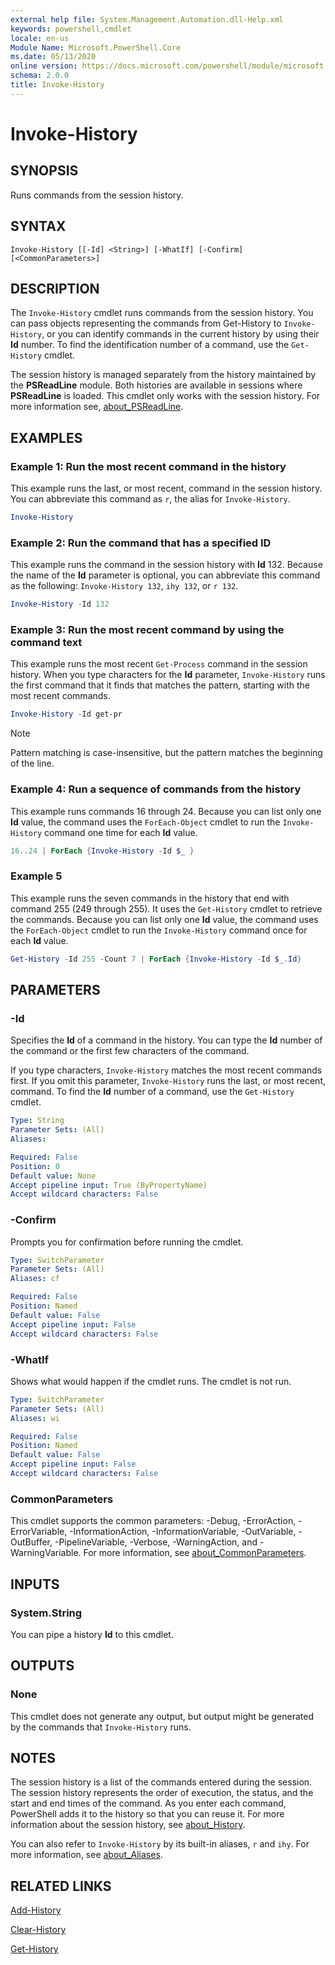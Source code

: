 ```yaml
---
external help file: System.Management.Automation.dll-Help.xml
keywords: powershell,cmdlet
locale: en-us
Module Name: Microsoft.PowerShell.Core
ms.date: 05/13/2020
online version: https://docs.microsoft.com/powershell/module/microsoft.powershell.core/invoke-history?view=powershell-7&WT.mc_id=ps-gethelp
schema: 2.0.0
title: Invoke-History
---
```

# Invoke-History

## SYNOPSIS

Runs commands from the session history.

## SYNTAX

```
Invoke-History [[-Id] <String>] [-WhatIf] [-Confirm] [<CommonParameters>]
```

## DESCRIPTION

The `Invoke-History` cmdlet runs commands from the session history. You can pass objects
representing the commands from Get-History to `Invoke-History`, or you can identify commands in the
current history by using their **Id** number. To find the identification number of a command, use
the `Get-History` cmdlet.

The session history is managed separately from the history maintained by the **PSReadLine** module.
Both histories are available in sessions where **PSReadLine** is loaded. This cmdlet only works with
the session history. For more information see, [about_PSReadLine](../PSReadLine/About/about_PSReadLine.md).

## EXAMPLES

### Example 1: Run the most recent command in the history

This example runs the last, or most recent, command in the session history. You can abbreviate this
command as `r`, the alias for `Invoke-History`.

```powershell
Invoke-History
```

### Example 2: Run the command that has a specified ID

This example runs the command in the session history with **Id** 132. Because the name of the **Id**
parameter is optional, you can abbreviate this command as the following: `Invoke-History 132`,
`ihy 132`, or `r 132`.

```powershell
Invoke-History -Id 132
```

### Example 3: Run the most recent command by using the command text

This example runs the most recent `Get-Process` command in the session history. When you type
characters for the **Id** parameter, `Invoke-History` runs the first command that it finds that
matches the pattern, starting with the most recent commands.

```powershell
Invoke-History -Id get-pr
```

> [!NOTE]
> Pattern matching is case-insensitive, but the pattern matches the beginning of the line.

### Example 4: Run a sequence of commands from the history

This example runs commands 16 through 24. Because you can list only one **Id** value, the command
uses the `ForEach-Object` cmdlet to run the `Invoke-History` command one time for each **Id** value.

```powershell
16..24 | ForEach {Invoke-History -Id $_ }
```

### Example 5

This example runs the seven commands in the history that end with command 255 (249 through 255). It
uses the `Get-History` cmdlet to retrieve the commands. Because you can list only one **Id** value,
the command uses the `ForEach-Object` cmdlet to run the `Invoke-History` command once for each
**Id** value.

```powershell
Get-History -Id 255 -Count 7 | ForEach {Invoke-History -Id $_.Id}
```

## PARAMETERS

### -Id

Specifies the **Id** of a command in the history. You can type the **Id** number of the command or
the first few characters of the command.

If you type characters, `Invoke-History` matches the most recent commands first. If you omit this
parameter, `Invoke-History` runs the last, or most recent, command. To find the **Id** number of a
command, use the `Get-History` cmdlet.

```yaml
Type: String
Parameter Sets: (All)
Aliases:

Required: False
Position: 0
Default value: None
Accept pipeline input: True (ByPropertyName)
Accept wildcard characters: False
```

### -Confirm

Prompts you for confirmation before running the cmdlet.

```yaml
Type: SwitchParameter
Parameter Sets: (All)
Aliases: cf

Required: False
Position: Named
Default value: False
Accept pipeline input: False
Accept wildcard characters: False
```

### -WhatIf

Shows what would happen if the cmdlet runs. The cmdlet is not run.

```yaml
Type: SwitchParameter
Parameter Sets: (All)
Aliases: wi

Required: False
Position: Named
Default value: False
Accept pipeline input: False
Accept wildcard characters: False
```

### CommonParameters

This cmdlet supports the common parameters: -Debug, -ErrorAction, -ErrorVariable,
-InformationAction, -InformationVariable, -OutVariable, -OutBuffer, -PipelineVariable, -Verbose,
-WarningAction, and -WarningVariable. For more information, see
[about_CommonParameters](https://go.microsoft.com/fwlink/?LinkID=113216).

## INPUTS

### System.String

You can pipe a history **Id** to this cmdlet.

## OUTPUTS

### None

This cmdlet does not generate any output, but output might be generated by the commands that
`Invoke-History` runs.

## NOTES

The session history is a list of the commands entered during the session. The session history
represents the order of execution, the status, and the start and end times of the command. As you
enter each command, PowerShell adds it to the history so that you can reuse it. For more information
about the session history, see [about_History](About/about_History.md).

You can also refer to `Invoke-History` by its built-in aliases, `r` and `ihy`. For more information,
see [about_Aliases](About/about_Aliases.md).

## RELATED LINKS

[Add-History](Add-History.md)

[Clear-History](Clear-History.md)

[Get-History](Get-History.md)
